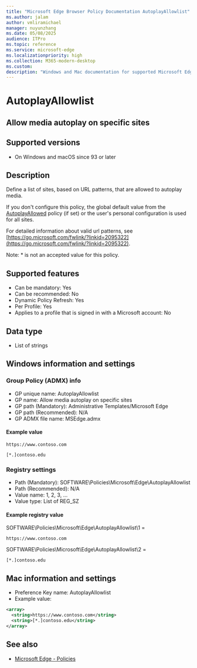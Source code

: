 ```yaml
---
title: "Microsoft Edge Browser Policy Documentation AutoplayAllowlist"
ms.author: jalam
author: vmliramichael
manager: nuyunzhang
ms.date: 05/08/2025
audience: ITPro
ms.topic: reference
ms.service: microsoft-edge
ms.localizationpriority: high
ms.collection: M365-modern-desktop
ms.custom:
description: "Windows and Mac documentation for supported Microsoft Edge Browser policy: Allow media autoplay on specific sites"
---
```


<!--THIS FILE IS AUTOMATICALLY GENERATED. MANUAL CHANGES WILL BE OVERWRITTEN.-->
<!--Please contact the Microsoft Edge Manageability team with any questions.-->

# AutoplayAllowlist

## Allow media autoplay on specific sites


## Supported versions

- On Windows and macOS since 93 or later

## Description

Define a list of sites, based on URL patterns, that are allowed to autoplay media.

If you don't configure this policy, the global default value from the [AutoplayAllowed](AutoplayAllowed.md) policy (if set) or the user's personal configuration is used for all sites.

For detailed information about valid url patterns, see [https://go.microsoft.com/fwlink/?linkid=2095322](https://go.microsoft.com/fwlink/?linkid=2095322).

Note: * is not an accepted value for this policy.

## Supported features

- Can be mandatory: Yes
- Can be recommended: No
- Dynamic Policy Refresh: Yes
- Per Profile: Yes
- Applies to a profile that is signed in with a Microsoft account: No

## Data type

- List of strings

## Windows information and settings

### Group Policy (ADMX) info

- GP unique name: AutoplayAllowlist
- GP name: Allow media autoplay on specific sites
- GP path (Mandatory): Administrative Templates/Microsoft Edge
- GP path (Recommended): N/A
- GP ADMX file name: MSEdge.admx

#### Example value

```
https://www.contoso.com
```

```
[*.]contoso.edu
```

### Registry settings

- Path (Mandatory): SOFTWARE\Policies\Microsoft\Edge\AutoplayAllowlist
- Path (Recommended): N/A
- Value name: 1, 2, 3, ...
- Value type: List of REG_SZ

#### Example registry value

SOFTWARE\Policies\Microsoft\Edge\AutoplayAllowlist\1 =
```
https://www.contoso.com
```

SOFTWARE\Policies\Microsoft\Edge\AutoplayAllowlist\2 =
```
[*.]contoso.edu
```




## Mac information and settings

- Preference Key name: AutoplayAllowlist
- Example value:

```xml
<array>
  <string>https://www.contoso.com</string>
  <string>[*.]contoso.edu</string>
</array>
```

## See also
- [Microsoft Edge - Policies](../microsoft-edge-policies.md)
